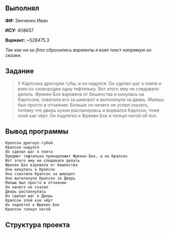 ## Выполнял
**ФИ:** Зинченко Иван

**ИСУ:** 408657

**Вариант:** ~528475.3

_Так как на se.ifmo сбросились варианты я взял текст напрямую из сказки._

## Задание

> У Карлсона дрогнули губы, и он надулся. Он сделал шаг к плите и взял со сковородки одну тефтельку. 
> Вот этого ему не следовало делать. Фрекен Бок взревела от бешенства и кинулась на Карлсона, схватила его за шиворот 
> и вытолкнула за дверь. Малыш был просто в отчаянии. Больше он ничего не успел сказать, потому что дверь кухни 
> распахнулась и ворвался Карлсон, тоже злой как чёрт. Он подлетел к Фрекен Бок и топнул ногой об пол.

## Вывод программы
```
Кралсон дрогнул губой
Кралсон надулся
Он сделал шаг к плита
Предмет тефтелька принадлежит Фрекен Бок, а не Кралсон
Вот этого ему не следовало делать
Фрекен Бок взревела от бешенства
Она кинулась к Кралсон
Она схватила Кралсон за шиворот
Она вытолкнула Кралсон за Дверь
Малыш был просто в отчаянии
Он ничего не сказал
Дверь распахнулась
Он сделал шаг к Дверь
Кралсон злой как чёрт
Он подлетел к Фрекен Бок
Кралсон топнул ногой
```

## Структура проекта
